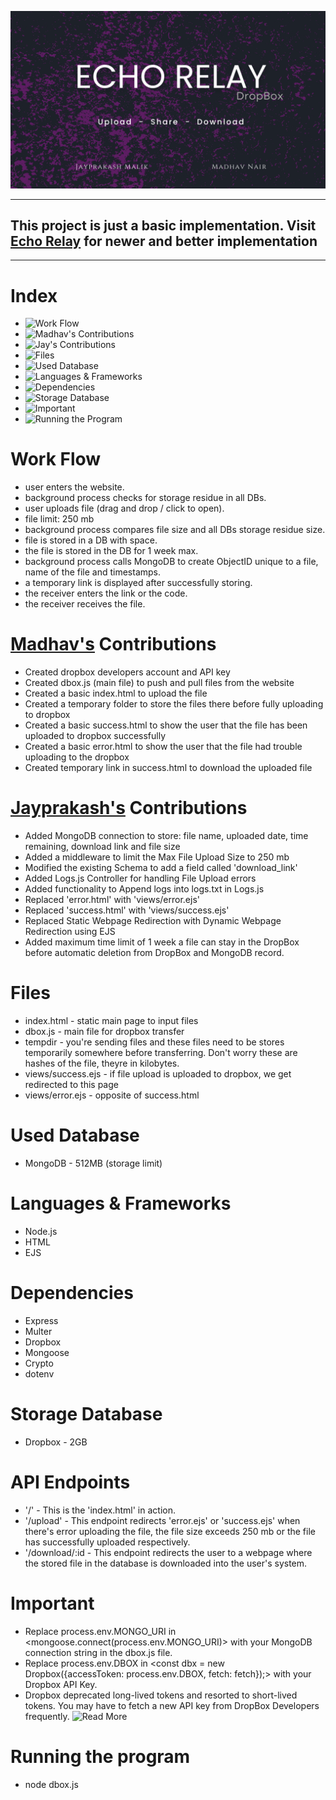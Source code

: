 <p align="center">
  <img src="./echorelay.png" title="Echo Relay - DropBox">
</p><hr>
<h2>This project is just a basic implementation. Visit <a href="https://theoneandonlyshadow/echo-relay">Echo Relay</a> for newer and better implementation</h2>
<hr>

# Index

- ![Work Flow](#work-flow)
- ![Madhav's Contributions](#madhavs-contributions)
- ![Jay's Contributions](#jayprakashs-contributions)
- ![Files](#files)
- ![Used Database](#used-database)
- ![Languages & Frameworks](#languages-and-frameworks)
- ![Dependencies](#dependencies)
- ![Storage Database](#storage-database)
- ![Important](#important)
- ![Running the Program](#running-the-program)

# Work Flow

- user enters the website.
- background process checks for storage residue in all DBs.
- user uploads file (drag and drop / click to open).
- file limit: 250 mb
- background process compares file size and all DBs storage residue size.
- file is stored in a DB with space.
- the file is stored in the DB for 1 week max.
- background process calls MongoDB to create ObjectID unique to a file, name of the file and timestamps.
- a temporary link is displayed after successfully storing.
- the receiver enters the link or the code.
- the receiver receives the file.

# <a href="https://github.com/theoneandonlyshadow">Madhav's</a> Contributions

- Created dropbox developers account and API key
- Created dbox.js (main file) to push and pull files from the website
- Created a basic index.html to upload the file
- Created a temporary folder to store the files there before fully uploading to dropbox
- Created a basic success.html to show the user that the file has been uploaded to dropbox successfully
- Created a basic error.html to show the user that the file had trouble uploading to the dropbox
- Created temporary link in success.html to download the uploaded file

# <a href="https://github.com/Tyler731137">Jayprakash's</a> Contributions

- Added MongoDB connection to store: file name, uploaded date, time remaining, download link and file size
- Added a middleware to limit the Max File Upload Size to 250 mb
- Modified the existing Schema to add a field called 'download_link'
- Added Logs.js Controller for handling File Upload errors
- Added functionality to Append logs into logs.txt in Logs.js
- Replaced 'error.html' with 'views/error.ejs'
- Replaced 'success.html' with 'views/success.ejs'
- Replaced Static Webpage Redirection with Dynamic Webpage Redirection using EJS
- Added maximum time limit of 1 week a file can stay in the DropBox before automatic deletion from DropBox and MongoDB record.


# Files

- index.html - static main page to input files
- dbox.js - main file for dropbox transfer
- tempdir - you're sending files and these files need to be stores temporarily somewhere before transferring. Don't worry these are hashes of the file, theyre in kilobytes.
- views/success.ejs - if file upload is uploaded to dropbox, we get redirected to this page
- views/error.ejs - opposite of success.html

# Used Database

- MongoDB - 512MB (storage limit)

# Languages & Frameworks

- Node.js
- HTML
- EJS

# Dependencies

- Express
- Multer
- Dropbox
- Mongoose
- Crypto
- dotenv

# Storage Database

- Dropbox - 2GB

# API Endpoints

- '/' - This is the 'index.html' in action. 
- '/upload' - This endpoint redirects 'error.ejs' or 'success.ejs' when there's error uploading the   file, the file size exceeds 250 mb or the file has successfully uploaded respectively.
- '/download/:id - This endpoint redirects the user to a webpage where the stored file in the database is downloaded into the user's system.
 
# Important

- Replace process.env.MONGO_URI in <mongoose.connect(process.env.MONGO_URI)>  with your MongoDB connection string in the dbox.js file.
- Replace process.env.DBOX in <const dbx = new Dropbox({accessToken: process.env.DBOX, fetch: fetch});>  with your Dropbox API Key.
- Dropbox deprecated long-lived tokens and resorted to short-lived tokens. You may have to fetch a new API key from DropBox Developers frequently. ![Read More](https://www.dropboxforum.com/discussions/101000014/short-lived-access-tokens-only/773530)

# Running the program

- node dbox.js
